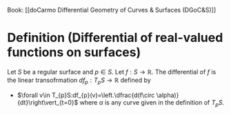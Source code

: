 Book: [[doCarmo Differential Geometry of Curves & Surfaces (DGoC&S)]]
# Definition (Differential of real-valued functions on surfaces)
Let $S$ be a regular surface and $p\in S$.
Let $f:S\to \mathbb{R}$.
The differential of $f$ is the linear transofrmation $df_{p}:T_{p}S\to \mathbb{R}$ defined by
- $\forall v\in T_{p}S:df_{p}(v)=\left.\dfrac{d(f\circ \alpha)}{dt}\right\vert_{t=0}$ where $\alpha$ is any curve given in the definition of $T_{p}S$.
